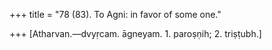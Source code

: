 +++
title = "78 (83). To Agni: in favor of some one."

+++
[Atharvan.—dvyṛcam. āgneyam. 1. paroṣṇih; 2. triṣṭubh.]
